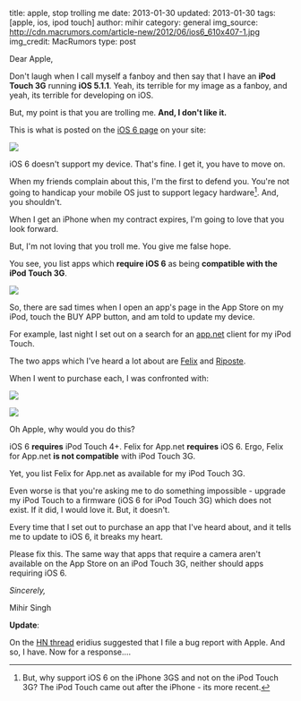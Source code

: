 title: apple, stop trolling me
date: 2013-01-30
updated: 2013-01-30
tags: [apple, ios, ipod touch]
author: mihir
category: general
img_source: http://cdn.macrumors.com/article-new/2012/06/ios6_610x407-1.jpg
img_credit: MacRumors
type: post

Dear Apple,

Don't laugh when I call myself a fanboy and then say that I have an __iPod Touch 3G__ running __iOS 5.1.1__. Yeah, its terrible for my image as a fanboy, and yeah, its terrible for developing on iOS.

But, my point is that you are trolling me. __And, I don't like it.__

This is what is posted on the [iOS 6 page](http://apple.com/ios/whats-new) on your site:

![](http://i.imgur.com/tbr3QMu.png)

iOS 6 doesn't support my device. That's fine. I get it, you have to move on. 

When my friends complain about this, I'm the first to defend you. You're not going to handicap your mobile OS just to support legacy hardware[^1]. And, you shouldn't.

When I get an iPhone when my contract expires, I'm going to love that you look forward.

But, I'm not loving that you troll me. You give me false hope.

You see, you list apps which __require iOS 6__ as being __compatible with the iPod Touch 3G__.

![](http://i.imgur.com/S8VUZRD.png)

So, there are sad times when I open an app's page in the App Store on my iPod, touch the <span class="label label-success">BUY APP</span> button, and am told to update my device.

For example, last night I set out on a search for an [app.net](http://app.net) client for my iPod Touch.

The two apps which I've heard a lot about are [Felix]() and [Riposte]().

When I went to purchase each, I was confronted with:

![](http://i.imgur.com/lPRjnhq.png)

![](http://i.imgur.com/JULVLt5.png)

Oh Apple, why would you do this? 

iOS 6 __requires__ iPod Touch 4+.  Felix for App.net __requires__ iOS 6. Ergo, Felix for App.net __is not compatible__ with iPod Touch 3G.

Yet, you list Felix for App.net as available for my iPod Touch 3G.

Even worse is that you're asking me to do something impossible - upgrade my iPod Touch to a firmware (iOS 6 for iPod Touch 3G) which does not exist. If it did, I would love it. But, it doesn't.

Every time that I set out to purchase an app that I've heard about, and it tells me to update to iOS 6, it breaks my heart.

Please fix this. The same way that apps that require a camera aren't available on the App Store on an iPod Touch 3G, neither should apps requiring iOS 6.

_Sincerely,_

Mihir Singh

__Update__:

On the [HN thread](http://news.ycombinator.com/item?id=5143520) eridius suggested that I file a bug report with Apple. And so, I have. Now for a response....

[^1]: But, why support iOS 6 on the iPhone 3GS and not on the iPod Touch 3G? The iPod Touch came out after the iPhone - its more recent.